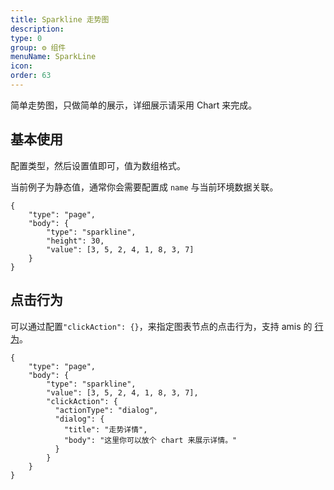 ```yaml
---
title: Sparkline 走势图
description:
type: 0
group: ⚙ 组件
menuName: SparkLine
icon:
order: 63
---
```


简单走势图，只做简单的展示，详细展示请采用 Chart 来完成。

## 基本使用

配置类型，然后设置值即可，值为数组格式。

当前例子为静态值，通常你会需要配置成 `name` 与当前环境数据关联。

```schema:height="200"
{
    "type": "page",
    "body": {
        "type": "sparkline",
        "height": 30,
        "value": [3, 5, 2, 4, 1, 8, 3, 7]
    }
}
```

## 点击行为

可以通过配置`"clickAction": {}`，来指定图表节点的点击行为，支持 amis 的 [行为](./action)。

```schema:height="200"
{
    "type": "page",
    "body": {
        "type": "sparkline",
        "value": [3, 5, 2, 4, 1, 8, 3, 7],
        "clickAction": {
          "actionType": "dialog",
          "dialog": {
            "title": "走势详情",
            "body": "这里你可以放个 chart 来展示详情。"
          }
        }
    }
}
```
